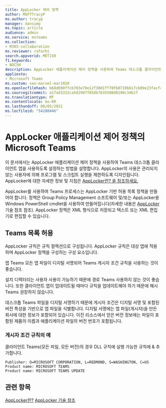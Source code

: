 ```yaml
---
title: AppLocker 제어 정책
author: MSFTTracyP
ms.author: tracyp
manager: dansimp
ms.topic: article
audience: admin
ms.service: msteams
ms.collection:
- M365-collaboration
ms.reviewer: rafarhi
search.appverid: MET150
f1.keywords:
- NOCSH
description: AppLocker 애플리케이션 제어 정책을 사용하여 Teams 데스크톱 클라이언트 애플리케이션을 사용하도록 설정하는 방법에 대해 자세히 알아보습니다.
appliesto:
- Microsoft Teams
ms.custom: seo-marvel-mar2020
ms.openlocfilehash: b68d698ffcb703e70e12f3801ff70fb0719bb17cb09e23facf47121529a86b0b
ms.sourcegitcommit: a17ad3332ca5d2997f85db7835500d8190c34b2f
ms.translationtype: MT
ms.contentlocale: ko-KR
ms.lasthandoff: 08/05/2021
ms.locfileid: "54288446"
---
```

# <a name="applocker-application-control-policies-in-microsoft-teams"></a>AppLocker 애플리케이션 제어 정책의 Microsoft Teams

이 문서에서는 AppLocker 애플리케이션 제어 정책을 사용하여 Teams 데스크톱 클라이언트 앱을 사용하도록 설정하는 방법을 설명합니다. AppLocker의 사용은 관리되지 않는 사용자에 의해 프로그램 및 스크립트 실행을 제한하도록 디자인됩니다. AppLocker에 대한 자세한 정보 및 지침은 [AppLocker란? 을 참조하세요.](/windows/security/threat-protection/windows-defender-application-control/applocker/what-is-applocker)

AppLocker를 사용하여 Teams 프로세스는 AppLocker 기반 허용 목록 정책을 만들어야 합니다. 정책은 Group Policy Management 소프트웨어 및/또는 AppLocker용 Windows PowerShell cmdlet을 사용하여 만들어집니다(자세한 내용은 [AppLocker](/windows/security/threat-protection/windows-defender-application-control/applocker/applocker-technical-reference) 기술 참조 참조). AppLocker 정책은 XML 형식으로 저장되고 텍스트 또는 XML 편집기로 편집할 수 있습니다.

## <a name="teams-allow-list-with-applocker"></a>Teams 목록 허용

AppLocker 규칙은 규칙 컬렉션으로 구성됩니다. AppLocker 규칙은 대상 앱에 적용하며 AppLocker 정책을 구성하는 구성 요소입니다.  

앱 Teams 모든 앱 파일이 디지털 서명되어 Teams 게시자 조건 규칙을 사용하는 것이 좋습니다. [](/windows/security/threat-protection/windows-defender-application-control/applocker/understanding-the-publisher-rule-condition-in-applocker)
  
설치 디렉터리는 사용자 사용이 가능하기 때문에 경로 Teams 사용하지 않는 것이 좋습니다. 또한 클라이언트 앱이 업데이트될 때마다 규칙을 업데이트해야 하기 때문에 해시 Teams 권장하지 않습니다.

데스크톱 Teams 파일을 디지털 서명하기 때문에 게시자 조건은 디지털 서명 및 포함된 버전 특성을 기반으로 앱 파일을 식별합니다. 디지털 서명에는 앱 파일(게시자)을 만든 회사에 대한 정보가 포함되어 있습니다. 이진 리소스에서 얻은 버전 정보에는 파일이 포함된 제품의 이름과 애플리케이션 파일의 버전 번호가 포함됩니다.

### <a name="example-of-publisher-condition-rules"></a>게시자 조건 규칙의 예

클라이언트 Teams(모든 파일, 모든 버전)의 경우 DLL 규칙에 실행 가능한 규칙에 & 추가합니다.

```console
Publisher: O=MICROSOFT CORPORATION, L=REDMOND, S=WASHINGTON, C=US
Product name: MICROSOFT TEAMS
Product name: MICROSOFT TEAMS UPDATE
```

## <a name="related-topics"></a>관련 항목
[AppLocker란?](/windows/security/threat-protection/windows-defender-application-control/applocker/what-is-applocker) 
 [AppLocker 기술 참조](/windows/security/threat-protection/windows-defender-application-control/applocker/applocker-technical-reference)